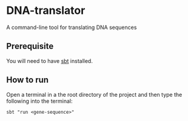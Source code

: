 # DNA-translator
A command-line tool for translating DNA sequences

## Prerequisite
You will need to have [sbt](http://www.scala-sbt.org "sbt homepage") installed.

## How to run
Open a terminal in a the root directory of the project and then type the following into the terminal:
```
sbt "run <gene-sequence>"
```
